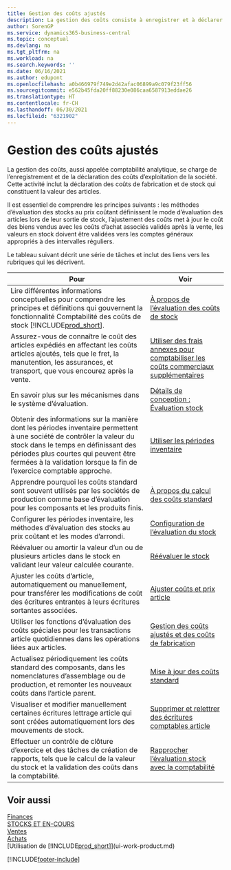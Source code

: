 ```yaml
---
title: Gestion des coûts ajustés
description: La gestion des coûts consiste à enregistrer et à déclarer les coûts d’exploitation de l’entreprise, y compris la déclaration des coûts de fabrication et des coûts de stock.
author: SorenGP
ms.service: dynamics365-business-central
ms.topic: conceptual
ms.devlang: na
ms.tgt_pltfrm: na
ms.workload: na
ms.search.keywords: ''
ms.date: 06/16/2021
ms.author: edupont
ms.openlocfilehash: a0b466979f749e2d42afac06899a9c079f23ff56
ms.sourcegitcommit: e562b45fda20ff88230e086caa6587913eddae26
ms.translationtype: HT
ms.contentlocale: fr-CH
ms.lasthandoff: 06/30/2021
ms.locfileid: "6321902"
---
```

# <a name="managing-inventory-costs"></a>Gestion des coûts ajustés
La gestion des coûts, aussi appelée comptabilité analytique, se charge de l’enregistrement et de la déclaration des coûts d’exploitation de la société. Cette activité inclut la déclaration des coûts de fabrication et de stock qui constituent la valeur des articles.   

Il est essentiel de comprendre les principes suivants : les méthodes d’évaluation des stocks au prix coûtant définissent le mode d’évaluation des articles lors de leur sortie de stock, l’ajustement des coûts met à jour le coût des biens vendus avec les coûts d’achat associés validés après la vente, les valeurs en stock doivent être validées vers les comptes généraux appropriés à des intervalles réguliers.

Le tableau suivant décrit une série de tâches et inclut des liens vers les rubriques qui les décrivent.

|**Pour**|**Voir**|  
|------------|-------------|  
|Lire différentes informations conceptuelles pour comprendre les principes et définitions qui gouvernent la fonctionnalité Comptabilité des coûts de stock [!INCLUDE[prod_short](includes/prod_short.md)].|[À propos de l’évaluation des coûts de stock](finance-learn-about-costing.md)|  
|Assurez-vous de connaître le coût des articles expédiés en affectant les coûts articles ajoutés, tels que le fret, la manutention, les assurances, et transport, que vous encourez après la vente.|[Utiliser des frais annexes pour comptabiliser les coûts commerciaux supplémentaires](payables-how-assign-item-charges.md)|
|En savoir plus sur les mécanismes dans le système d’évaluation.|[Détails de conception : Évaluation stock](design-details-inventory-costing.md)|
|Obtenir des informations sur la manière dont les périodes inventaire permettent à une société de contrôler la valeur du stock dans le temps en définissant des périodes plus courtes qui peuvent être fermées à la validation lorsque la fin de l’exercice comptable approche.|[Utiliser les périodes inventaire](finance-how-to-work-with-inventory-periods.md)|
|Apprendre pourquoi les coûts standard sont souvent utilisés par les sociétés de production comme base d’évaluation pour les composants et les produits finis.|[À propos du calcul des coûts standard](finance-about-calculating-standard-cost.md)|
|Configurer les périodes inventaire, les méthodes d’évaluation des stocks au prix coûtant et les modes d’arrondi.|[Configuration de l’évaluation du stock](finance-set-up-inventory-valuation-and-costing.md)|
|Réévaluer ou amortir la valeur d’un ou de plusieurs articles dans le stock en validant leur valeur calculée courante.|[Réévaluer le stock](inventory-how-revalue-inventory.md)|
|Ajuster les coûts d’article, automatiquement ou manuellement, pour transférer les modifications de coût des écritures entrantes à leurs écritures sortantes associées.|[Ajuster coûts et prix article](inventory-how-adjust-item-costs.md)|
|Utiliser les fonctions d’évaluation des coûts spéciales pour les transactions article quotidiennes dans les opérations liées aux articles.|[Gestion des coûts ajustés et des coûts de fabrication](finance-handle-inventory-and-manufacturing-costs.md)|  
|Actualisez périodiquement les coûts standard des composants, dans les nomenclatures d’assemblage ou de production, et remonter les nouveaux coûts dans l’article parent.|[Mise à jour des coûts standard](finance-how-to-update-standard-costs.md)|
|Visualiser et modifier manuellement certaines écritures lettrage article qui sont créées automatiquement lors des mouvements de stock.|[Supprimer et relettrer des écritures comptables article](finance-how-to-remove-and-reapply-item-entries.md)|
|Effectuer un contrôle de clôture d’exercice et des tâches de création de rapports, tels que le calcul de la valeur du stock et la validation des coûts dans la comptabilité.|[Rapprocher l’évaluation stock avec la comptabilité](finance-how-to-post-inventory-costs-to-the-general-ledger.md)|

## <a name="see-also"></a>Voir aussi  
 [Finances](finance.md)  
 [STOCKS ET EN-COURS](inventory-manage-inventory.md)   
 [Ventes](sales-manage-sales.md)   
 [Achats](purchasing-manage-purchasing.md)  
 [Utilisation de [!INCLUDE[prod_short](includes/prod_short.md)]](ui-work-product.md)


[!INCLUDE[footer-include](includes/footer-banner.md)]